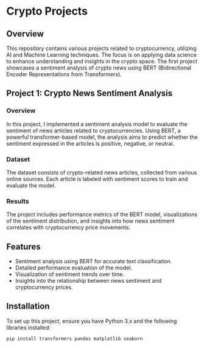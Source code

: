 # Crypto Projects

## Overview

This repository contains various projects related to cryptocurrency, utilizing AI and Machine Learning techniques. The focus is on applying data science to enhance understanding and insights in the crypto space. The first project showcases a sentiment analysis of crypto news using BERT (Bidirectional Encoder Representations from Transformers).


## Project 1: Crypto News Sentiment Analysis

### Overview

In this project, I implemented a sentiment analysis model to evaluate the sentiment of news articles related to cryptocurrencies. Using BERT, a powerful transformer-based model, the analysis aims to predict whether the sentiment expressed in the articles is positive, negative, or neutral.

### Dataset

The dataset consists of crypto-related news articles, collected from various online sources. Each article is labeled with sentiment scores to train and evaluate the model.

### Results

The project includes performance metrics of the BERT model, visualizations of the sentiment distribution, and insights into how news sentiment correlates with cryptocurrency price movements.

## Features

- Sentiment analysis using BERT for accurate text classification.
- Detailed performance evaluation of the model.
- Visualization of sentiment trends over time.
- Insights into the relationship between news sentiment and cryptocurrency prices.

## Installation

To set up this project, ensure you have Python 3.x and the following libraries installed:

```bash
pip install transformers pandas matplotlib seaborn

